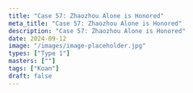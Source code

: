 ```yaml
---
title: "Case 57: Zhaozhou Alone is Honored"
meta_title: "Case 57: Zhaozhou Alone is Honored"
description: "Case 57: Zhaozhou Alone is Honored"
date: 2024-09-12
image: "/images/image-placeholder.jpg"
types: ["Type 1"]
masters: [""]
tags: ["Koan"]
draft: false
---
```


